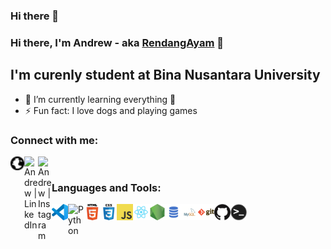 ### Hi there 👋
### Hi there, I'm Andrew - aka [RendangAyam](https://www.andrewchristian.my.id) 👋




## I'm curenly student at Bina Nusantara University

- 🌱 I’m currently learning everything 🤣
- ⚡ Fun fact: I love dogs and playing games

### Connect with me:

[<img align="left" alt="www.andrewchristian.my.id" width="22px" src="https://raw.githubusercontent.com/iconic/open-iconic/master/svg/globe.svg" />](https://www.andrewchristian.my.id)
[<img align="left" alt="Andrew | LinkedIn" width="22px" src="https://cdn.jsdelivr.net/npm/simple-icons@v3/icons/linkedin.svg" />](https://www.linkedin.com/in/andrew-christian-widjojo-3a0a57218/)
[<img align="left" alt="Andrew | Instagram" width="22px" src="https://cdn.jsdelivr.net/npm/simple-icons@v3/icons/instagram.svg" />](https://www.instagram.com/andrewchristian28/)

<br />

### Languages and Tools:

[<img align="left" alt="Visual Studio Code" width="26px" src="https://raw.githubusercontent.com/github/explore/80688e429a7d4ef2fca1e82350fe8e3517d3494d/topics/visual-studio-code/visual-studio-code.png" />](https://github.com/RendangAyam/)
[<img align="left" alt="Python" width="26px" src="https://cdn-icons-png.flaticon.com/512/919/919852.png" />](https://github.com/RendangAyam/)
[<img align="left" alt="HTML5" width="26px" src="https://raw.githubusercontent.com/github/explore/80688e429a7d4ef2fca1e82350fe8e3517d3494d/topics/html/html.png" />](https://github.com/RendangAyam/)
[<img align="left" alt="CSS3" width="26px" src="https://raw.githubusercontent.com/github/explore/80688e429a7d4ef2fca1e82350fe8e3517d3494d/topics/css/css.png" />](https://github.com/RendangAyam/)
[<img align="left" alt="JavaScript" width="26px" src="https://raw.githubusercontent.com/github/explore/80688e429a7d4ef2fca1e82350fe8e3517d3494d/topics/javascript/javascript.png" />](https://github.com/RendangAyam/)
[<img align="left" alt="React" width="26px" src="https://raw.githubusercontent.com/github/explore/80688e429a7d4ef2fca1e82350fe8e3517d3494d/topics/react/react.png" />](https://github.com/RendangAyam/)
[<img align="left" alt="Node.js" width="26px" src="https://raw.githubusercontent.com/github/explore/80688e429a7d4ef2fca1e82350fe8e3517d3494d/topics/nodejs/nodejs.png" />](https://github.com/RendangAyam/)
[<img align="left" alt="SQL" width="26px" src="https://raw.githubusercontent.com/github/explore/80688e429a7d4ef2fca1e82350fe8e3517d3494d/topics/sql/sql.png" />](https://github.com/RendangAyam/)
[<img align="left" alt="MySQL" width="26px" src="https://raw.githubusercontent.com/github/explore/80688e429a7d4ef2fca1e82350fe8e3517d3494d/topics/mysql/mysql.png" />](https://github.com/RendangAyam/)
[<img align="left" alt="Git" width="26px" src="https://raw.githubusercontent.com/github/explore/80688e429a7d4ef2fca1e82350fe8e3517d3494d/topics/git/git.png" />](https://github.com/RendangAyam/)
[<img align="left" alt="GitHub" width="26px" src="https://raw.githubusercontent.com/github/explore/78df643247d429f6cc873026c0622819ad797942/topics/github/github.png" />](https://github.com/RendangAyam/)
[<img align="left" alt="Terminal" width="26px" src="https://raw.githubusercontent.com/github/explore/80688e429a7d4ef2fca1e82350fe8e3517d3494d/topics/terminal/terminal.png" />](https://github.com/RendangAyam/)

<br />
<br />

